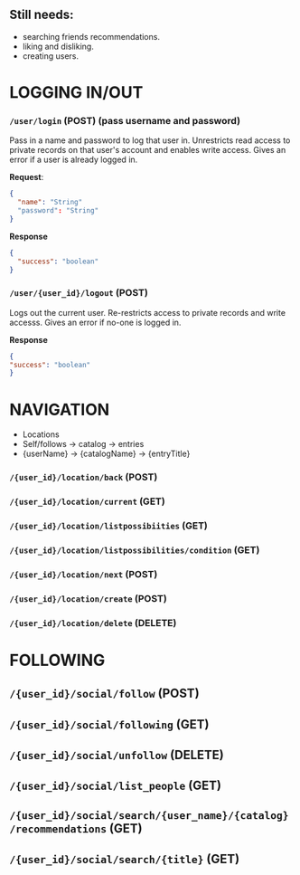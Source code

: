 
## Still needs:
- searching friends recommendations.
- liking and disliking.
- creating users.

# LOGGING IN/OUT
### `/user/login` (POST) (pass username and password)

Pass in a name and password to log that user in. Unrestricts read access to private records on that user's account and enables write access. Gives an error if a user is already logged in.

**Request**:

```json
{
  "name": "String"
  "password": "String"
}
```

**Response**
```json
{
  "success": "boolean"
}
```

### `/user/{user_id}/logout` (POST)
Logs out the current user. Re-restricts access to private records and write accesss. Gives an error if no-one is logged in.

**Response**
```json
{
"success": "boolean"
}
```

# NAVIGATION
  - Locations
  - Self/follows -> catalog -> entries 
  - {userName} -> {catalogName} -> {entryTitle}

### `/{user_id}/location/back` (POST)
### `/{user_id}/location/current` (GET)
### `/{user_id}/location/listpossibiities` (GET)
### `/{user_id}/location/listpossibilities/condition` (GET)
### `/{user_id}/location/next` (POST)
### `/{user_id}/location/create` (POST)
### `/{user_id}/location/delete` (DELETE)

# FOLLOWING
## `/{user_id}/social/follow` (POST)
## `/{user_id}/social/following` (GET)
## `/{user_id}/social/unfollow` (DELETE)
## `/{user_id}/social/list_people` (GET)

## `/{user_id}/social/search/{user_name}/{catalog}/recommendations` (GET)
## `/{user_id}/social/search/{title}` (GET)
